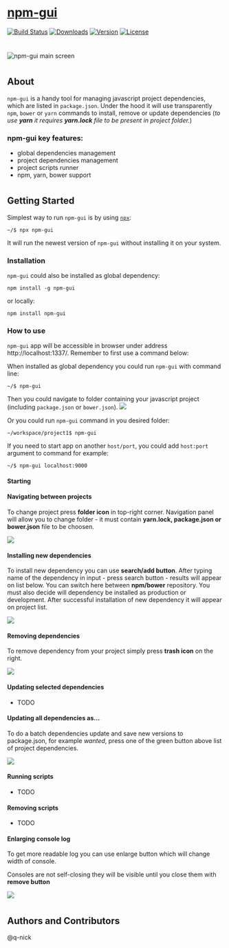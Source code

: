 # [npm-gui](http://q-nick.github.io/npm-gui/)

[![Build Status](https://travis-ci.org/q-nick/npm-gui.svg)](https://travis-ci.org/q-nick/npm-gui) <a href="https://www.npmjs.com/package/npm-gui"><img src="https://img.shields.io/npm/dm/npm-gui.svg" alt="Downloads"></a> <a href="https://www.npmjs.com/package/npm-gui"><img src="https://img.shields.io/npm/v/npm-gui.svg" alt="Version"></a> <a href="https://www.npmjs.com/package/npm-gui"><img src="https://img.shields.io/npm/l/npm-gui.svg" alt="License"></a>
#
![npm-gui main screen](https://github.com/q-nick/npm-gui/raw/gh-pages/screen-1-0-0.png)
#
## About
`npm-gui` is a handy tool for managing javascript project dependencies, which are listed in `package.json`. Under the hood it will use transparently `npm`, `bower` or `yarn` commands to install, remove or update dependencies
(*to use **yarn** it requires **yarn.lock** file to be present in project folder.*)


### **npm-gui** key features:
- global dependencies management
- project dependencies management
- project scripts runner
- npm, yarn, bower support

#
## Getting Started
Simplest way to run `npm-gui` is by using <a href="https://www.npmjs.com/package/npx">`npx`</a>:
```
~/$ npx npm-gui
```
It will run the newest version of `npm-gui` without installing it on your system.

### Installation
`npm-gui` could also be installed as global dependency:
```
npm install -g npm-gui
```
or locally:
```
npm install npm-gui
```

### How to use
`npm-gui` app will be accessible in browser under address http://localhost:1337/. Remember to first use a command below:

When installed as global dependency you could run `npm-gui` with command line:
```
~/$ npm-gui
```

Then you could navigate to folder containing your javascript project (including `package.json` or `bower.json`).
![](https://raw.githubusercontent.com/q-nick/npm-gui/gh-pages/video/navigation.gif)

Or you could run `npm-gui` command in you desired folder:
```
~/workspace/project1$ npm-gui
```
If you need to start app on another `host/port`, you could add `host:port` argument to command for example:
```
~/$ npm-gui localhost:9000
```

#### Starting

#### Navigating between projects
To change project press **folder icon** in top-right corner. Navigation panel will allow you to change folder - it must contain **yarn.lock, package.json or bower.json** file to be choosen.

![](https://raw.githubusercontent.com/q-nick/npm-gui/gh-pages/video/navigation.gif)

#### Installing new dependencies
To install new dependency you can use **search/add button**. After typing name of the dependency in input - press search button - results will appear on list below. You can switch here between **npm/bower** repository. You must also decide will dependency be installed as production or development. After successful installation of new dependency it will appear on project list.

![](https://raw.githubusercontent.com/q-nick/npm-gui/gh-pages/video/installing.gif)

#### Removing dependencies
To remove dependency from your project simply press **trash icon** on the right.

![](https://raw.githubusercontent.com/q-nick/npm-gui/gh-pages/video/removing.gif)

#### Updating selected dependencies
- TODO

#### Updating all dependencies as...
To do a batch dependencies update and save new versions to package.json, for example *wanted*, press one of the green button above list of project dependencies.

![](https://raw.githubusercontent.com/q-nick/npm-gui/gh-pages/video/batch-update.gif)

#### Running scripts
- TODO

#### Removing scripts
- TODO

#### Enlarging console log
To get more readable log you can use enlarge button which will change width of console.

Consoles are not self-closing they will be visible until you close them with **remove button**

![](https://raw.githubusercontent.com/q-nick/npm-gui/gh-pages/video/console.gif)


#
## Authors and Contributors
@q-nick
